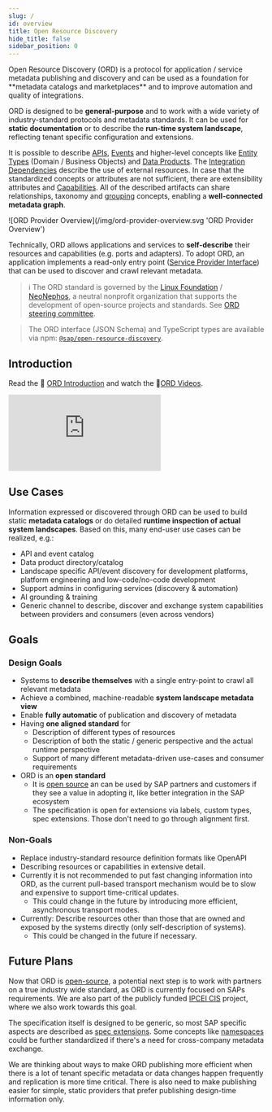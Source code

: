 ```yaml
---
slug: /
id: overview
title: Open Resource Discovery
hide_title: false
sidebar_position: 0
---
```


<div className="container"><div className="row">
<div className="col">
Open Resource Discovery (ORD) is a protocol for application / service metadata publishing and discovery and can be used as a foundation for **metadata catalogs and marketplaces** and to improve automation and quality of integrations.

ORD is designed to be **general-purpose** and to work with a wide variety of industry-standard protocols and metadata standards.
It can be used for **static documentation** or to describe the **run-time system landscape**, reflecting tenant specific configuration and extensions.

It is possible to describe [APIs](./spec-v1/interfaces/document#api-resource), [Events](./spec-v1/interfaces/document#event-resource) and higher-level concepts like [Entity Types](./spec-v1/interfaces/document#entity-type) (Domain / Business Objects) and [Data Products](./spec-v1/concepts/data-product.md).
The [Integration Dependencies](./spec-v1/interfaces/document#integration-dependency) describe the use of external resources.
In case that the standardized concepts or attributes are not sufficient, there are extensibility attributes and [Capabilities](./spec-v1/interfaces/document#capability).
All of the described artifacts can share relationships, taxonomy and [grouping](./spec-v1/concepts/grouping-and-bundling.md) concepts, enabling a **well-connected metadata graph**.

</div>
<div className="col">
<div style={{"text-align": "center", "max-width": "600px"}}>
![ORD Provider Overview](/img/ord-provider-overview.svg 'ORD Provider Overview')
</div></div></div></div>

Technically, ORD allows applications and services to **self-describe** their resources and capabilities (e.g. ports and adapters).
To adopt ORD, an application implements a read-only entry point ([Service Provider Interface](https://en.wikipedia.org/wiki/Service_provider_interface)) that can be used to discover and crawl relevant metadata.

> ℹ The ORD standard is governed by the [Linux Foundation](https://www.linuxfoundation.org/) / [NeoNephos](https://neonephos.org/projects/open-resource-discovery-ord/), a neutral nonprofit organization that supports the development of open-source projects and standards. See [ORD steering committee](https://github.com/open-resource-discovery/steering#readme).

> The ORD interface (JSON Schema) and TypeScript types are available via npm: [`@sap/open-resource-discovery`](https://www.npmjs.com/package/@sap/open-resource-discovery).

## Introduction

Read the 📄 [ORD Introduction](./introduction.mdx) and watch the 🎦[ORD Videos](./help/videos).

<div className="videoContainer">
  <iframe className="videoIframe" src="https://www.youtube.com/embed/7Z818CdoZJg" title="Introducing the Open Resource Discovery protocol" frameBorder="0" allow="accelerometer; autoplay; clipboard-write; encrypted-media; gyroscope; picture-in-picture; web-share"></iframe>
</div>

## Use Cases

Information expressed or discovered through ORD can be used to build static **metadata catalogs** or do detailed **runtime inspection of actual system landscapes**.
Based on this, many end-user use cases can be realized, e.g.:

- API and event catalog
- Data product directory/catalog
- Landscape specific API/event discovery for development platforms, platform engineering and low-code/no-code development
- Support admins in configuring services (discovery & automation)
- AI grounding & training
- Generic channel to describe, discover and exchange system capabilities between providers and consumers (even across vendors)

## Goals

<div className="container"><div className="row"><div className="col">
<div className="card"><div className="card__header">
<h3>Design Goals</h3>
</div><div className="card__body"><p>

- Systems to **describe themselves** with a single entry-point to crawl all relevant metadata
- Achieve a combined, machine-readable **system landscape metadata view**
- Enable **fully automatic** of publication and discovery of metadata
- Having **one aligned standard** for
  - Description of different types of resources
  - Description of both the static / generic perspective and the actual runtime perspective
  - Support of many different metadata-driven use-cases and consumer requirements
- ORD is an **open standard**
  - It is [open source](https://github.com/open-resource-discovery/specification) an can be used by SAP partners and customers if they see a value in adopting it, like better integration in the SAP ecosystem
  - The specification is open for extensions via labels, custom types, spec extensions. Those don't need to go through alignment first.

</p></div></div></div>
<div className="col"><div className="card"><div className="card__header">
<h3>Non-Goals</h3>
</div><div className="card__body"><p>

- Replace industry-standard resource definition formats like OpenAPI
- Describing resources or capabilities in extensive detail.
- Currently it is not recommended to put fast changing information into ORD, as the current pull-based transport mechanism would be to slow and expensive to support time-critical updates.
  - This could change in the future by introducing more efficient, asynchronous transport modes.
- Currently: Describe resources other than those that are owned and exposed by the systems directly
  (only self-description of systems).
  - This could be changed in the future if necessary.

</p></div></div></div></div></div>

## Future Plans

Now that ORD is [open-source](https://open-resource-discovery.github.io/specification/), a potential next step is to work with partners on a true industry wide standard, as ORD is currently focused on SAPs requirements.
We are also part of the publicly funded [IPCEI CIS](https://www.bmwk.de/Redaktion/EN/Artikel/Industry/ipcei-cis.html) project, where we also work towards this goal.

The specification itself is designed to be generic, so most SAP specific aspects are described as [spec extensions](./spec-extensions).
Some concepts like [namespaces](./spec-v1/#namespaces) could be further standardized if there's a need for cross-company metadata exchange.

We are thinking about ways to make ORD publishing more efficient when there is a lot of tenant specific metadata or data changes happen frequently and replication is more time critical.
There is also need to make publishing easier for simple, static providers that prefer publishing design-time information only.
